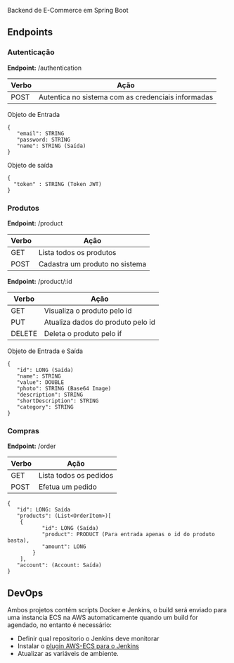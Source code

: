 Backend de E-Commerce em Spring Boot

## Endpoints

### Autenticação
**Endpoint:** /authentication

| Verbo | Ação                                               | 
|-------|----------------------------------------------------|
| POST  | Autentica no sistema com as credenciais informadas |

Objeto de Entrada
```
{
   "email": STRING
   "password: STRING
   "name": STRING (Saída)
}
```

Objeto de saída
```
{
  "token" : STRING (Token JWT)
}
```

### Produtos
**Endpoint:** /product

| Verbo  | Ação                                | 
|--------|-------------------------------------|
| GET    | Lista todos os produtos             |
| POST   | Cadastra um produto no sistema      |

**Endpoint:** /product/:id

| Verbo  | Ação                                | 
|--------|-------------------------------------|
| GET    | Visualiza o produto pelo id         |
| PUT    | Atualiza dados do produto pelo id   |
| DELETE | Deleta o produto pelo if            |

Objeto de Entrada e Saída
```
{
   "id": LONG (Saída)
   "name": STRING
   "value": DOUBLE
   "photo": STRING (Base64 Image)
   "description": STRING
   "shortDescription": STRING
   "category": STRING
}
```

### Compras
**Endpoint:** /order

| Verbo | Ação                   | 
|-------|------------------------|
| GET   | Lista todos os pedidos |
| POST  | Efetua um pedido       |
   
```
{
   "id": LONG: Saída
   "products": (List<OrderItem>)[
	{
           "id": LONG (Saída)
           "product": PRODUCT (Para entrada apenas o id do produto basta),
           "amount": LONG
        }
    ],
   "account": (Account: Saída)
}
```

## DevOps

Ambos projetos contém scripts Docker e Jenkins, o build será enviado 
para uma instancia ECS na AWS automaticamente quando um build for agendado,
no entanto é necessário:

* Definir qual repositorio o Jenkins deve monitorar
* Instalar o [plugin AWS-ECS para o Jenkins](https://plugins.jenkins.io/amazon-ecr) 
* Atualizar as variáveis de ambiente.
